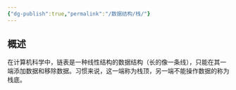 ```yaml
---
{"dg-publish":true,"permalink":"/数据结构/栈/"}
---
```



## 概述

在计算机科学中，链表是一种线性结构的数据结构（长的像一条线），只能在其一端添加数据和移除数据。习惯来说，这一端称为栈顶，另一端不能操作数据的称为栈底。